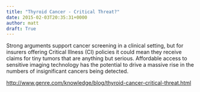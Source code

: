 ```yaml
---
title: "Thyroid Cancer - Critical Threat?"
date: 2015-02-03T20:35:31+0000
author: matt
draft: True
---
```

Strong arguments support cancer screening in a clinical setting, but for insurers offering Critical Illness (CI) policies it could mean they receive claims for tiny tumors that are anything but serious. Affordable access to sensitive imaging technology has the potential to drive a massive rise in the numbers of insignificant cancers being detected.

http://www.genre.com/knowledge/blog/thyroid-cancer-critical-threat.html
